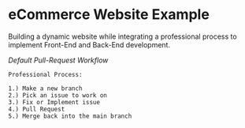 # eCommerce Website Example
Building a dynamic website while integrating a professional process to implement Front-End and Back-End development.

*Default Pull-Request Workflow*

    Professional Process:
    
    1.) Make a new branch
    2.) Pick an issue to work on
    3.) Fix or Implement issue
    4.) Pull Request
    5.) Merge back into the main branch
